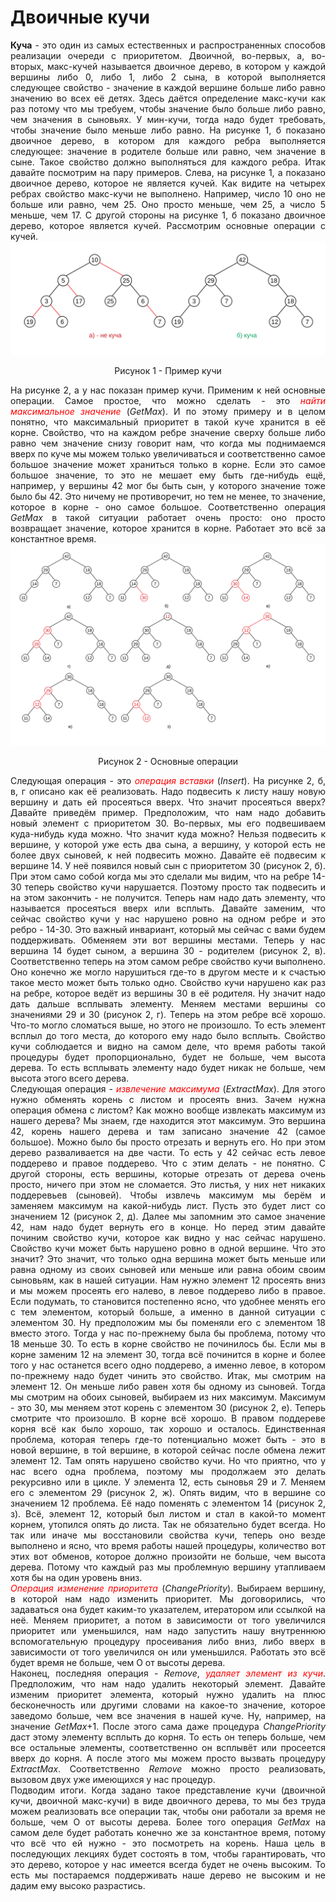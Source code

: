 <h1>Двоичные кучи</h1>
<div align="justify">
<strong>Куча</strong> - это один из самых естественных и распространенных способов реализации очереди с приоритетом. 
Двоичной, во-первых, а, во-вторых, макс-кучей называется двоичное дерево, в котором у каждой вершины 
либо 0, либо 1, либо 2 сына, в которой выполняется следующее свойство - значение в каждой вершине больше
либо равно значению во всех её детях. Здесь даётся определение макс-кучи как раз потому что мы требуем, 
чтобы значение было больше либо равно, чем значения в сыновьях. У мин-кучи, тогда надо будет требовать, чтобы 
значение было меньше либо равно. На рисунке 1, б показано двоичное дерево, в котором для каждого ребра выполняется
следующее: значение в родителе больше или равно, чем значение в сыне. Такое свойство должно 
выполняться для каждого ребра. Итак давайте посмотрим на пару примеров. Слева, на рисунке 1, а показано 
двоичное дерево, которое не является кучей. Как видите на четырех ребрах свойство макс-кучи не выполнено. 
Например, число 10 оно не больше или равно, чем 25. Оно просто меньше, чем 25, а число 5 меньше, чем 17. 
С другой стороны на рисунке 1, б показано двоичное дерево, которое является кучей. Рассмотрим основные 
операции с кучей.
<div align="center">
<img src="/images/heaps/image1.svg" alt="Пример кучи" />
<p>Рисунок 1 - Пример кучи</p>
</div>
</div>
<div align="justify">
На рисунке 2, а у нас показан пример кучи. Применим к ней основные операции. Самое простое, что можно сделать - это 
<span style="color: red; font-style: italic">найти максимальное значение</span> (<em>GetMax</em>). И по этому примеру и в целом понятно, что максимальный приоритет в такой куче хранится в 
её корне. Свойство, что на каждом ребре значение сверху больше либо равно чем значение снизу говорит нам, что когда мы
поднимаемся вверх по куче мы можем только увеличиваться и соответственно самое большое значение может храниться только 
в корне. Если это самое большое значение, то это не мешает ему быть где-нибудь ещё, например, у вершины 42 мог бы быть 
сын, у которого значение тоже было бы 42. Это ничему не противоречит, но тем не менее, то значение, которое в корне - оно 
самое большое. Соответственно операция <em>GetMax</em> в такой ситуации работает очень просто: оно просто возвращает значение, 
которое хранится в корне. Работает это всё за константное время.
</div>
<div align="center">
<img src="/images/heaps/image2.svg" alt="Основные операции" />
<p>Рисунок 2 - Основные операции</p>
</div>
<div align="justify">
Следующая операция - это <span style="color: red; font-style: italic">операция вставки</span> (<em>Insert</em>). На рисунке 2, б, в, г описано как её реализовать. Надо подвесить к листу 
нашу новую вершину и дать ей просеяться вверх. Что значит просеяться вверх? Давайте приведём пример. Предположим, что 
нам надо добавить новый элемент с приоритетом 30. Во-первых, мы его подвешиваем куда-нибудь куда можно. Что значит 
куда можно? Нельзя подвесить к вершине, у которой уже есть два сына, а вершину, у которой есть не более двух 
сыновей, к ней подвесить можно. Давайте её подвесим к вершине 14. У неё появился новый сын с приоритетом 30 (рисунок 2, б). При 
этом само собой когда мы это сделали мы видим, что на ребре 14-30 теперь свойство кучи нарушается. Поэтому просто 
так подвесить и на этом закончить - не получится. Теперь нам надо дать элементу, что называется просеяться вверх 
или всплыть. Давайте заменим, что сейчас свойство кучи у нас нарушено ровно на одном ребре и это ребро - 14-30. 
Это важный инвариант, который мы сейчас с вами будем поддерживать. Обменяем эти вот вершины местами. Теперь у нас 
вершина 14 будет сыном, а вершина 30 - родителем (рисунок 2, в). Соответственно теперь на этом самом ребре свойство 
кучи выполнено. Оно конечно же могло нарушиться где-то в другом месте и к счастью такое место может быть только одно. 
Свойство кучи нарушено как раз на ребре, которое ведёт из вершины 30 в её родителя. Ну значит надо дать дальше всплывать 
элементу. Меняем местами вершины со значениями 29 и 30 (рисунок 2, г). Теперь на этом ребре всё хорошо. Что-то могло 
сломаться выше, но этого не произошло. То есть элемент всплыл до того места, до которого ему надо было всплыть. Свойство 
кучи соблюдается и видно на самом деле, что время работы такой процедуры будет пропорционально, будет не больше, чем 
высота дерева. То есть всплывать элементу надо будет никак не больше, чем высота этого всего дерева.
</div>
<div align="justify">
Следующая операция - <span style="color: red; font-style: italic">извлечение максимума</span> (<em>ExtractMax</em>). Для этого нужно обменять корень с листом и просеять вниз. Зачем 
нужна операция обмена с листом? Как можно вообще извлекать максимум из нашего дерева? Мы знаем, где находится этот 
максимум. Это вершина 42, корень нашего дерева и там записано значение 42 (самое большое). Можно было бы просто 
отрезать и вернуть его. Но при этом дерево разваливается на две части. То есть у 42 сейчас есть левое 
поддерево и правое поддерево. Что с этим делать - не понятно. С другой стороны, есть вершины, которые отрезать от 
дерева очень просто, ничего при этом не сломается. Это листья, у них нет никаких поддеревьев (сыновей). Чтобы извлечь 
максимум мы берём и заменяем максимум на какой-нибудь лист. Пусть это будет лист со значением 12 (рисунок 2, д). 
Далее мы запомним это самое значение 42, нам надо будет вернуть его в конце. Но перед этим давайте починим 
свойство кучи, которое как видно у нас сейчас нарушено. Свойство кучи может быть нарушено ровно в одной вершине. 
Что это значит? Это значит, что только одна вершина может быть меньше или равна одному из своих сыновей или меньше или равна обоим 
своим сыновьям, как в нашей ситуации. Нам нужно элемент 12 просеять вниз и мы можем просеять его налево, в левое поддерево 
либо в правое. Если подумать, то становится постепенно ясно, что удобнее менять его с тем элементом, который больше, а 
именно в данной ситуации с элементом 30. Ну предположим мы бы поменяли его с элементом 18 вместо этого. Тогда у нас 
по-прежнему была бы проблема, потому что 18 меньше 30. То есть в корне свойство не починилось бы. Если мы в корне 
заменим 12 на элемент 30, тогда всё починится в корне и более того у нас останется всего одно поддерево, а именно 
левое, в котором по-прежнему надо будет чинить это свойство. Итак, мы смотрим на элемент 12. Он меньше либо равен хотя 
бы одному из сыновей. Тогда мы смотрим на обоих сыновей, выбираем из них максимум. Максимум - это 30, мы меняем этот 
корень с элементом 30 (рисунок 2, е). Теперь смотрите что произошло. В корне всё хорошо. В правом поддереве корня всё как было 
хорошо, так хорошо и осталось. Единственная проблема, которая теперь где-то потенциально может быть - это в новой 
вершине, в той вершине, в которой сейчас после обмена лежит элемент 12. Там опять нарушено свойство кучи. Но что 
приятно, что у нас всего одна проблема, поэтому мы продолжаем это делать рекурсивно или в цикле. У элемента 12, 
есть сыновья 29 и 7. Меняем его с элементом 29 (рисунок 2, ж). Опять видим, что в вершине со значением 12 проблема. Её надо 
поменять с элементом 14 (рисунок 2, з). Всё, элемент 12, который был листом и стал в какой-то момент корнем, утопился опять до 
листа. Так не обязательно будет всегда. Но так или иначе мы восстановили свойства кучи, теперь оно везде выполнено и 
ясно, что время работы нашей процедуры, количество вот этих вот обменов, которое должно произойти не 
больше, чем высота дерева. Потому что каждый раз мы проблемную вершину утапливаем хотя бы на один уровень вниз.
</div>
<div align="justify">
<span style="color: red; font-style: italic">Операция изменение приоритета</span> (<em>ChangePriority</em>). Выбираем вершину, в которой нам надо изменить приоритет. Мы договорились, 
что задаваться она будет каким-то указателем, итератором или ссылкой на неё. Меняем приоритет, а потом в зависимости от 
того увеличился приоритет или уменьшился, нам надо запустить нашу внутреннюю вспомогательную процедуру просеивания 
либо вниз, либо вверх в зависимости от того увеличился он или уменьшился. Работать это всё будет время не больше, чем 
О от высоты дерева.
</div>
<div align="justify">
Наконец, последняя операция - <em>Remove</em>, <span style="color: red; font-style: italic">удаляет элемент из кучи</span>. Предположим, что нам надо удалить некоторый 
элемент. Давайте изменим приоритет элемента, который нужно удалить на плюс бесконечность или другими словами на 
какое-то значение, которое заведомо больше, чем все значения в нашей куче. Ну, например, на значение <em>GetMax</em>+1. 
После этого сама даже процедура <em>ChangePriority</em> даст этому элементу всплыть до корня. То есть он теперь больше, чем все 
остальные элементы, соответственно он всплывёт или просеется вверх до корня. А после этого мы можем просто вызвать 
процедуру <em>ExtractMax</em>. Соответственно <em>Remove</em> можно просто реализовать, вызовом двух уже имеющихся 
у нас процедур.
</div>
<div align="justify">
Подводим итоги. Когда задано такое представление кучи (двоичной кучи, двоичной макс-кучи) в виде двоичного дерева, 
то мы без труда можем реализовать все операции так, чтобы они работали за время не больше, чем О от высоты дерева. 
Более того операция <em>GetMax</em> на самом деле будет работать конечно же за константное время, потому что всё что ей нужно - это 
посмотреть на корень. Наша цель в последующих лекциях будет состоять в том, чтобы гарантировать, что это 
дерево, которое у нас имеется всегда будет не очень высоким. То есть мы постараемся поддерживать наше дерево не высоким 
и не дадим ему высоко разрастись.
</div>